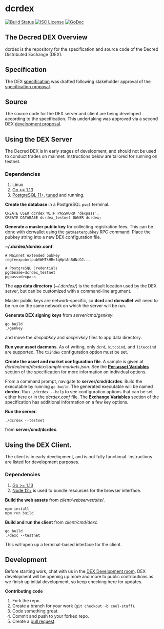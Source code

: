 dcrdex
======

[![Build Status](https://github.com/decred/dcrdex/workflows/Build%20and%20Test/badge.svg)](https://github.com/decred/dcrdex/actions)
[![ISC License](https://img.shields.io/badge/license-ISC-blue.svg)](http://copyfree.org)
[![GoDoc](https://img.shields.io/badge/godoc-reference-blue.svg)](https://godoc.org/decred.org/dcrdex)

## The Decred DEX Overview

dcrdex is the repository for the specification and source code of the Decred
Distributed Exchange (DEX).

## Specification

The DEX [specification](spec/README.mediawiki) was drafted following stakeholder
approval of the [specification proposal](https://proposals.decred.org/proposals/a4f2a91c8589b2e5a955798d6c0f4f77f2eec13b62063c5f4102c21913dcaf32).

## Source

The source code for the DEX server and client are being developed according to
the specification. This undertaking was approved via a second DEX [development proposal](https://proposals.decred.org/proposals/417607aaedff2942ff3701cdb4eff76637eca4ed7f7ba816e5c0bd2e971602e1).

## Using the DEX Server

The Decred DEX is in early stages of development, and should not be used to
conduct trades on mainnet. Instructions below are tailored for running on
testnet.

### Dependencies

1. Linux
2. [Go >= 1.13](https://golang.org/doc/install)
3. [PostgreSQL 11+](https://www.postgresql.org/download/), [tuned](https://pgtune.leopard.in.ua/) and running.

**Create the database** in a PostgreSQL `psql` terminal.

```
CREATE USER dcrdex WITH PASSWORD 'dexpass';
CREATE DATABASE dcrdex_testnet OWNER dcrdex;
```

**Generate a master public key** for collecting registration fees. This can be
done with [dcrwallet](https://github.com/decred/dcrwallet) using the
`getmasterpubkey` RPC command. Place the pubkey string into a new DEX
configuration file.

**~/.dcrdex/dcrdex.conf**
```
# Mainnet extended pubkey
regfeexpub=tpubVWHTkHRefqHptAnBdNcDJ...

# PostgreSQL Credentials
pgdbname=dcrdex_testnet
pgpass=dexpass
```

The **app data directory** (*~/.dcrdex/*) is the default location used by the
DEX server, but can be customized with a command-line argument.

Master public keys are network-specific, so **dcrd** and **dcrwallet** will need
to be run on the same network on which the server will be run.

**Generate DEX signing keys** from *server/cmd/genkey*.

```
go build
./genkey
```

and move the *dexpubkey* and *dexprivkey* files to app data directory.

**Run your asset daemons**. As of writing, only `dcrd`, `bitcoind`, and
`litecoind` are supported. The `txindex` configuration option must be set.

**Create the asset and market configuration file**. A sample is given at
*dcrdex/cmd/dcrdex/sample-markets.json*. See the
[**Per-asset Variables**](spec/admin.mediawiki) section of the specification for
more information on individual options.

From a command prompt, navigate to **server/cmd/dcrdex**. Build the executable
by running `go build`. The generated executable will be named **dcrdex**. Run
`./dcrdex --help` to see configuration options that can be set either here or
in the *dcrdex.conf* file. The
[**Exchange Variables**](spec/admin.mediawiki) section of the specification has
additional information on a few key options.

**Run the server.**

`./dcrdex --testnet`

from **server/cmd/dcrdex**.

## Using the DEX Client.

The client is in early development, and is not fully functional. Instructions
are listed for development purposes.

### Dependencies

1. [Go >= 1.13](https://golang.org/doc/install)
2. [Node 12+](https://docs.npmjs.com/downloading-and-installing-node-js-and-npm) is used to bundle resources for the browser interface.

**Build the web assets** from *client/webserver/site/*.

```
npm install
npm run build
```

**Build and run the client** from *client/cmd/dexc*.

```
go build
./dexc --testnet
```

This will open up a terminal-based interface for the client.

## Development

Before starting work, chat with us in the
[DEX Development room](https://matrix.to/#/!EzTSRQITaqHuFBDFhM:decred.org?via=decred.org&via=matrix.org&via=zettaport.com).
DEX development will be opening up more and more to public contributions as we
finish up initial development, so keep checking here for updates.

**Contributing code**
1. Fork the repo.
2. Create a branch for your work (`git checkout -b cool-stuff`).
3. Code something great.
4. Commit and push to your forked repo.
5. Create a [pull request](https://github.com/decred/dcrdex/compare).

